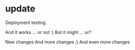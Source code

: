 # update
Deployment testing

And it works ... or not :) But it might ... or?

New changes
And more changes :)
And even more changes
